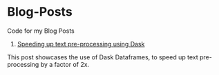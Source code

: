 # Blog-Posts
Code for my Blog Posts

1. [Speeding up text pre-processing using Dask](https://github.com/xssChauhan/Blog-Posts/blob/master/dask-text-processing/Dask%20Text%20Processing.ipynb)

This post showcases the use of Dask Dataframes, to speed up text pre-processing by a factor of 2x.
